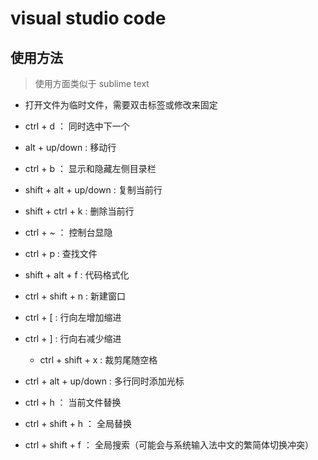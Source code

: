 # visual studio code

## 使用方法

> 使用方面类似于 sublime text

* 打开文件为临时文件，需要双击标签或修改来固定

* ctrl + d ： 同时选中下一个

* alt + up/down : 移动行

* ctrl + b ： 显示和隐藏左侧目录栏

* shift + alt + up/down : 复制当前行

* shift + ctrl + k : 删除当前行

* ctrl + ~ ： 控制台显隐

* ctrl + p : 查找文件

* shift + alt + f : 代码格式化

* ctrl + shift + n : 新建窗口

* ctrl + [ : 行向左增加缩进

* ctrl + ] : 行向右减少缩进

    * ctrl + shift + x : 裁剪尾随空格  

* ctrl + alt + up/down : 多行同时添加光标

* ctrl + h ： 当前文件替换

* ctrl + shift + h ： 全局替换

* ctrl + shift + f ： 全局搜索（可能会与系统输入法中文的繁简体切换冲突）
